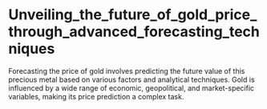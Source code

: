 # Unveiling_the_future_of_gold_price_through_advanced_forecasting_techniques
Forecasting the price of gold involves predicting the future value of this precious metal based on various factors and analytical techniques. Gold is influenced by a wide range of economic, geopolitical, and market-specific variables, making its price prediction a complex task.
